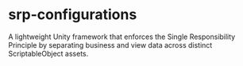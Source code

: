# srp-configurations
A lightweight Unity framework that enforces the Single Responsibility Principle by separating business and view data across distinct ScriptableObject assets.
